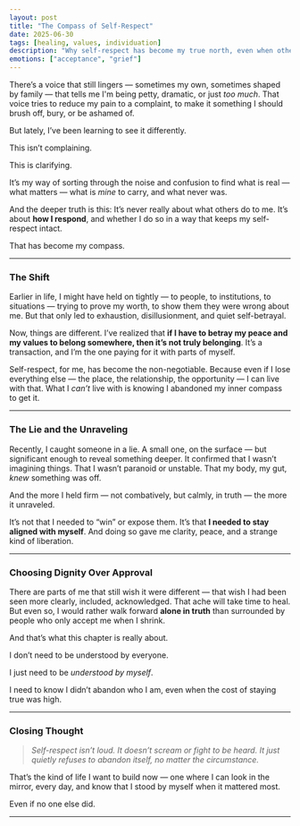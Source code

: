 ```yaml
---
layout: post
title: "The Compass of Self-Respect"
date: 2025-06-30
tags: [healing, values, individuation]
description: "Why self-respect has become my true north, even when others misunderstand me."
emotions: ["acceptance", "grief"]
---
```


There’s a voice that still lingers — sometimes my own, sometimes shaped by family — that tells me I'm being petty, dramatic, or just *too much*. That voice tries to reduce my pain to a complaint, to make it something I should brush off, bury, or be ashamed of.

But lately, I’ve been learning to see it differently.

This isn’t complaining.

This is clarifying.

It’s my way of sorting through the noise and confusion to find what is real — what matters — what is *mine* to carry, and what never was.

And the deeper truth is this: It’s never really about what others do to me. It’s about **how I respond**, and whether I do so in a way that keeps my self-respect intact.

That has become my compass.

---

### The Shift

Earlier in life, I might have held on tightly — to people, to institutions, to situations — trying to prove my worth, to show them they were wrong about me. But that only led to exhaustion, disillusionment, and quiet self-betrayal.

Now, things are different. I’ve realized that **if I have to betray my peace and my values to belong somewhere, then it’s not truly belonging**. It’s a transaction, and I’m the one paying for it with parts of myself.

Self-respect, for me, has become the non-negotiable. Because even if I lose everything else — the place, the relationship, the opportunity — I can live with that. What I *can’t* live with is knowing I abandoned my inner compass to get it.

---

### The Lie and the Unraveling

Recently, I caught someone in a lie. A small one, on the surface — but significant enough to reveal something deeper. It confirmed that I wasn’t imagining things. That I wasn’t paranoid or unstable. That my body, my gut, *knew* something was off.

And the more I held firm — not combatively, but calmly, in truth — the more it unraveled.

It’s not that I needed to “win” or expose them. It’s that **I needed to stay aligned with myself**. And doing so gave me clarity, peace, and a strange kind of liberation.

---

### Choosing Dignity Over Approval

There are parts of me that still wish it were different — that wish I had been seen more clearly, included, acknowledged. That ache will take time to heal. But even so, I would rather walk forward **alone in truth** than surrounded by people who only accept me when I shrink.

And that’s what this chapter is really about.

I don’t need to be understood by everyone.

I just need to be *understood by myself*.

I need to know I didn’t abandon who I am, even when the cost of staying true was high.

---

### Closing Thought

> *Self-respect isn’t loud. It doesn’t scream or fight to be heard. It just quietly refuses to abandon itself, no matter the circumstance.*

That’s the kind of life I want to build now — one where I can look in the mirror, every day, and know that I stood by myself when it mattered most.

Even if no one else did.


---
